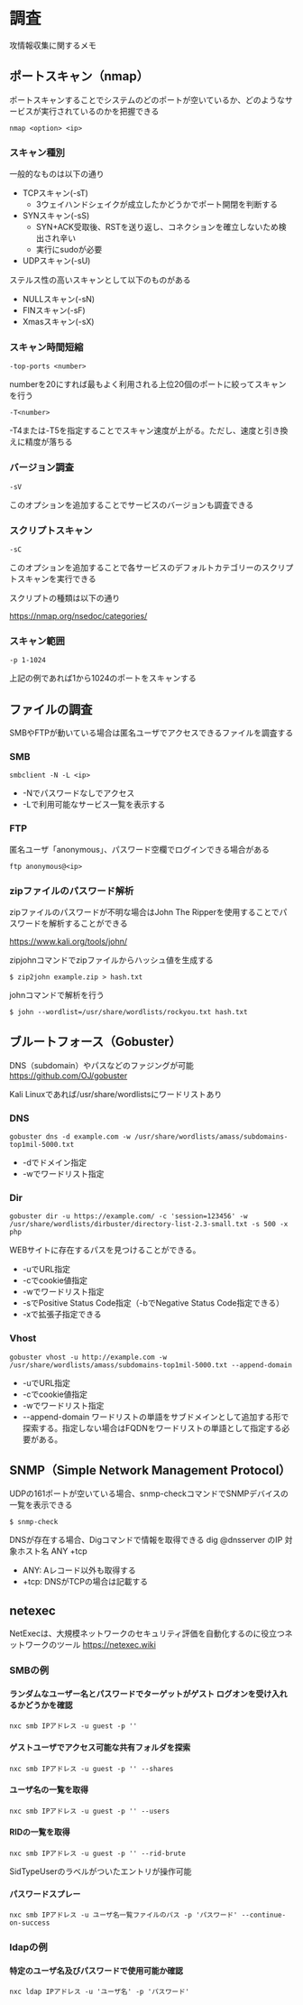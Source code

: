 # 調査
攻情報収集に関するメモ

## ポートスキャン（nmap）
ポートスキャンすることでシステムのどのポートが空いているか、どのようなサービスが実行されているのかを把握できる
```
nmap <option> <ip>
```

### スキャン種別
一般的なものは以下の通り
* TCPスキャン(-sT)
    * 3ウェイハンドシェイクが成立したかどうかでポート開閉を判断する
* SYNスキャン(-sS)
    * SYN+ACK受取後、RSTを送り返し、コネクションを確立しないため検出され辛い
    * 実行にsudoが必要
* UDPスキャン(-sU)

ステルス性の高いスキャンとして以下のものがある
* NULLスキャン(-sN)
* FINスキャン(-sF)
* Xmasスキャン(-sX)

### スキャン時間短縮
```
-top-ports <number>
```

numberを20にすれば最もよく利用される上位20個のポートに絞ってスキャンを行う

```
-T<number>
```

-T4または-T5を指定することでスキャン速度が上がる。ただし、速度と引き換えに精度が落ちる

### バージョン調査
```
-sV
```
このオプションを追加することでサービスのバージョンも調査できる

### スクリプトスキャン
```
-sC
```
このオプションを追加することで各サービスのデフォルトカテゴリーのスクリプトスキャンを実行できる

スクリプトの種類は以下の通り

https://nmap.org/nsedoc/categories/

### スキャン範囲
```
-p 1-1024
```
上記の例であれば1から1024のポートをスキャンする

## ファイルの調査
SMBやFTPが動いている場合は匿名ユーザでアクセスできるファイルを調査する

### SMB
```
smbclient -N -L <ip>
```
* -Nでパスワードなしでアクセス
* -Lで利用可能なサービス一覧を表示する

### FTP
匿名ユーザ「anonymous」、パスワード空欄でログインできる場合がある
```
ftp anonymous@<ip>
```

### zipファイルのパスワード解析
zipファイルのパスワードが不明な場合はJohn The Ripperを使用することでパスワードを解析することができる

https://www.kali.org/tools/john/

zipjohnコマンドでzipファイルからハッシュ値を生成する
```
$ zip2john example.zip > hash.txt
```

johnコマンドで解析を行う
```
$ john --wordlist=/usr/share/wordlists/rockyou.txt hash.txt
```


## ブルートフォース（Gobuster）
DNS（subdomain）やパスなどのファジングが可能
https://github.com/OJ/gobuster

Kali Linuxであれば/usr/share/wordlistsにワードリストあり

### DNS
```
gobuster dns -d example.com -w /usr/share/wordlists/amass/subdomains-top1mil-5000.txt
```
* -dでドメイン指定
* -wでワードリスト指定

### Dir
```
gobuster dir -u https://example.com/ -c 'session=123456' -w /usr/share/wordlists/dirbuster/directory-list-2.3-small.txt -s 500 -x php
```
WEBサイトに存在するパスを見つけることができる。
* -uでURL指定
* -cでcookie値指定
* -wでワードリスト指定
* -sでPositive Status Code指定（-bでNegative Status Code指定できる）
* -xで拡張子指定できる

### Vhost
```
gobuster vhost -u http://example.com -w /usr/share/wordlists/amass/subdomains-top1mil-5000.txt --append-domain
```
* -uでURL指定
* -cでcookie値指定
* -wでワードリスト指定
* --append-domain ワードリストの単語をサブドメインとして追加する形で探索する。指定しない場合はFQDNをワードリストの単語として指定する必要がある。

## SNMP（Simple Network Management Protocol）
UDPの161ポートが空いている場合、snmp-checkコマンドでSNMPデバイスの一覧を表示できる
```
$ snmp-check
```
DNSが存在する場合、Digコマンドで情報を取得できる
dig 
@dnsserver
のIP 対象ホスト名 ANY +tcp
* ANY: Aレコード以外も取得する
* +tcp: DNSがTCPの場合は記載する

## netexec
NetExecは、大規模ネットワークのセキュリティ評価を自動化するのに役立つネットワークのツール
https://netexec.wiki

### SMBの例
#### ランダムなユーザー名とパスワードでターゲットがゲスト ログオンを受け入れるかどうかを確認
```
nxc smb IPアドレス -u guest -p '' 
```
#### ゲストユーザでアクセス可能な共有フォルダを探索
```
nxc smb IPアドレス -u guest -p '' --shares
```
#### ユーザ名の一覧を取得
```
nxc smb IPアドレス -u guest -p '' --users 
```
#### RIDの一覧を取得
```
nxc smb IPアドレス -u guest -p '' --rid-brute
```
SidTypeUserのラベルがついたエントリが操作可能
#### パスワードスプレー
```
nxc smb IPアドレス -u ユーザ名一覧ファイルのパス -p 'パスワード' --continue-on-success 
```
### ldapの例
#### 特定のユーザ名及びパスワードで使用可能か確認
```
nxc ldap IPアドレス -u 'ユーザ名' -p 'パスワード'
```